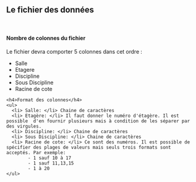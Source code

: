<h2>Le fichier des données</h2>
<br/>
<h4>Nombre de colonnes du fichier</h4>
Le fichier devra comporter 5 colonnes dans cet ordre : 
    <ul>
      <li> Salle </li>
      <li> Etagere </li>
      <li> Discipline </li>
      <li> Sous Discipline </li>
      <li> Racine de cote </li>
    </ul>
    
    <h4>Format des colonnes</h4>
    <ul>
      <li> Salle: </li> Chaine de caractères
      <li> Etagère: </li> Il faut donner le numéro d'étagère. Il est possible  d'en fournir plusieurs mais à condition de les séparer par des virgules.
      <li> Discipline: </li> Chaine de caractères
      <li> Sous Discipline: </li> Chaine de caractères
      <li> Racine de cote: </li> Ce sont des numéros. Il est possible de spécifier des plages de valeurs mais seuls trois formats sont acceptés. Par exemple:
            - 1 sauf 10 à 17 
            - 1 sauf 11,13,15
            - 1 à 20
    </ul>
